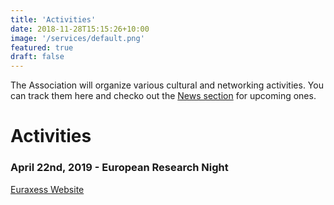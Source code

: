 ```yaml
---
title: 'Activities'
date: 2018-11-28T15:15:26+10:00
image: '/services/default.png'
featured: true
draft: false
---
```

The Association will organize various cultural and networking activities. You can track them here and checko out the [News section](news.md) for upcoming ones.

# Activities

### April 22nd, 2019 - European Research Night
[Euraxess Website](https://euraxess.ec.europa.eu/worldwide/japan/european-research-day/european-research-nights-2019)
